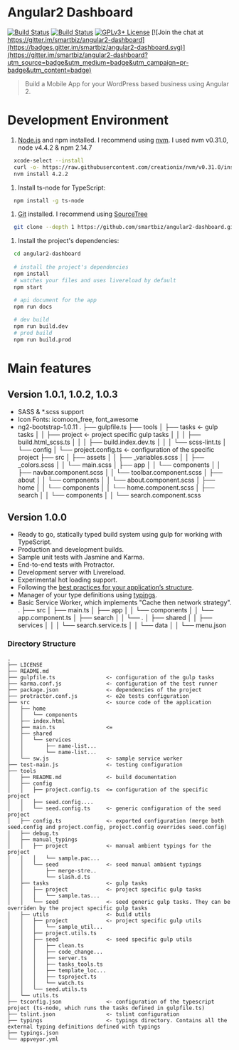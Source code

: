 # Angular2 Dashboard

[![Build Status](https://travis-ci.org/smartbiz/angular2-dashboard.svg?branch=master)](https://travis-ci.org/smartbiz/angular2-dashboard)
[![Build Status](https://ci.appveyor.com/api/projects/status/r90jkjxm0truk21a/branch/master?svg=true)](https://ci.appveyor.com/project/smartbiz/angular2-dashboard)
[![GPLv3+ License](https://img.shields.io/badge/license-GPLv3+-brightgreen.svg)](http://opensource.org/licenses/MIT)
[![Join the chat at https://gitter.im/smartbiz/angular2-dashboard](https://badges.gitter.im/smartbiz/angular2-dashboard.svg)](https://gitter.im/smartbiz/angular2-dashboard?utm_source=badge&utm_medium=badge&utm_campaign=pr-badge&utm_content=badge)

> Build a Mobile App for your WordPress based business using Angular 2.

# Development Environment

1. [Node.js](http://nodejs.org) and npm installed. I recommend using [nvm](https://github.com/creationix/nvm). I used nvm v0.31.0, node v4.4.2 & npm 2.14.7

```bash
  xcode-select --install
  curl -o- https://raw.githubusercontent.com/creationix/nvm/v0.31.0/install.sh | bash
  nvm install 4.2.2
```

1. Install ts-node for TypeScript:

```bash
  npm install -g ts-node
```

1. [Git](http://git-scm.com "Git distributed version control system") installed. I recommend using [SourceTree](https://www.sourcetreeapp.com)
```bash
  git clone --depth 1 https://github.com/smartbiz/angular2-dashboard.git
```

1. Install the project's dependencies:
```bash
  cd angular2-dashboard
  
  # install the project's dependencies
  npm install
  # watches your files and uses livereload by default
  npm start
  
  # api document for the app
  npm run docs

  # dev build
  npm run build.dev
  # prod build
  npm run build.prod
```

# Main features

## Version 1.0.1, 1.0.2, 1.0.3

- SASS & *.scss support
- Icon Fonts: icomoon_free, font_awesome
- ng2-bootstrap-1.0.11
.
├── gulpfile.ts
├── tools
│   ├── tasks                  <- gulp tasks
│   │   ├── project            <- project specific gulp tasks
│   │   │   ├── build.html_scss.ts
│   │   │   ├── build.index.dev.ts
│   │   │   └── scss-lint.ts
│   └── config
│       └── project.config.ts  <- configuration of the specific project
├── src
│   ├── assets
│   │   ├── _variables.scss
│   │   ├── _colors.scss
│   │   └── main.scss
│   ├── app
│   │   └── components
│   │       ├── navbar.component.scss
│   │       └── toolbar.component.scss
│   ├── about
│   │   └── components
│   │       └── about.component.scss
│   ├── home
│   │   └── components
│   │       └── home.component.scss
│   ├── search
│   │   └── components
│   │       └── search.component.scss

## Version 1.0.0
- Ready to go, statically typed build system using gulp for working with TypeScript.
- Production and development builds.
- Sample unit tests with Jasmine and Karma.
- End-to-end tests with Protractor.
- Development server with Livereload.
- Experimental hot loading support.
- Following the [best practices for your application’s structure](https://github.com/mgechev/angular2-style-guide).
- Manager of your type definitions using [typings](https://github.com/typings/typings).
- Basic Service Worker, which implements "Cache then network strategy".
.
├── src
│   ├── main.ts 
│   ├── app
│   │   └── components
│   │       └── app.component.ts
│   ├── search
│   │   └── *.*
│   ├── shared
│   │   ├── services
│   │   │   └── search.service.ts
│   │   └── data
│   │       └── menu.json

### Directory Structure

```
.
├── LICENSE
├── README.md
├── gulpfile.ts                <- configuration of the gulp tasks
├── karma.conf.js              <- configuration of the test runner
├── package.json               <- dependencies of the project
├── protractor.conf.js         <- e2e tests configuration
├── src                        <- source code of the application
│   ├── home
│   │   └── components
│   ├── index.html
│   ├── main.ts                <= 
│   ├── shared
│   │   └── services
│   │       ├── name-list...
│   │       └── name-list...
│   └── sw.js                  <- sample service worker
├── test-main.js               <- testing configuration
├── tools
│   ├── README.md              <- build documentation
│   ├── config
│   │   ├── project.config.ts  <= configuration of the specific project
│   │   ├── seed.config....
│   │   └── seed.config.ts     <- generic configuration of the seed project
│   ├── config.ts              <- exported configuration (merge both seed.config and project.config, project.config overrides seed.config)
│   ├── debug.ts
│   ├── manual_typings
│   │   ├── project            <- manual ambient typings for the project
│   │   │   └── sample.pac...
│   │   └── seed               <- seed manual ambient typings
│   │       ├── merge-stre..
│   │       └── slash.d.ts
│   ├── tasks                  <- gulp tasks
│   │   ├── project            <- project specific gulp tasks
│   │   │   └── sample.tas...
│   │   └── seed               <- seed generic gulp tasks. They can be overriden by the project specific gulp tasks
│   ├── utils                  <- build utils
│   │   ├── project            <- project specific gulp utils
│   │   │   └── sample_util...
│   │   ├── project.utils.ts
│   │   ├── seed               <- seed specific gulp utils
│   │   │   ├── clean.ts
│   │   │   ├── code_change...
│   │   │   ├── server.ts
│   │   │   ├── tasks_tools.ts
│   │   │   ├── template_loc...
│   │   │   ├── tsproject.ts
│   │   │   └── watch.ts
│   │   └── seed.utils.ts
│   └── utils.ts
├── tsconfig.json              <- configuration of the typescript project (ts-node, which runs the tasks defined in gulpfile.ts)
├── tslint.json                <- tslint configuration
├── typings                    <- typings directory. Contains all the external typing definitions defined with typings
├── typings.json
└── appveyor.yml
```